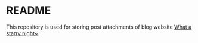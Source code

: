 # README

This repository is used for storing post attachments of blog website [What a starry night~](https://helloworld-1017.github.io/).